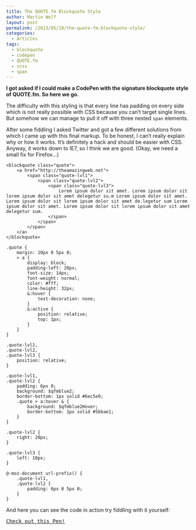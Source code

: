 ```yaml
---
title: The QUOTE.fm Blockquote Style
author: Martin Wolf
layout: post
permalink: /2013/05/18/the-quote-fm-blockquote-style/
categories:
  - Articles
tags:
  - blockquote
  - codepen
  - QUOTE.fm
  - scss
  - span
---
```

**I got asked if I could make a CodePen with the signature blockquote style of QUOTE.fm. So here we go.**

The difficulty with this styling is that every line has padding on every side which is not really possible with CSS because you can&#8217;t target single lines. But somehow we can manage to pull it off with three nested `span` elements.

After some fiddling I asked Twitter and got a few different solutions from which I came up with this final markup. To be honest, I can&#8217;t really explain why or how it works. It&#8217;s definitely a hack and should be easier with CSS. Anyway, it works down to IE7, so I think we are good. (Okay, we need a small fix for Firefox&#8230;)

<pre><code class="lang-markup">&lt;blockquote class="quote"&gt;
    &lt;a href="http://theamazingweb.net"&gt;
        &lt;span class="quote-lvl1"&gt;
            &lt;span class="quote-lvl2"&gt;
                &lt;span class="quote-lvl3"&gt;
                    Lorem ipsum dolor sit amet. Lorem ipsum dolor sit lorem ipsum dolor sit amet delegetur su.m Lorem ipsum dolor sit amet. Lorem ipsum dolor sit lorem ipsum dolor sit amet de.legetur sum Lorem ipsum dolor sit amet. Lorem ipsum dolor sit lorem ipsum dolor sit amet delegetur sum.
                &lt;/span&gt;
            &lt;/span&gt;
        &lt;/span&gt;
    &lt;/a&gt;
&lt;/blockquote&gt;</code></pre>

<pre><code class="lang-scss">.quote {
    margin: 10px 0 5px 0;
    &gt; a {
        display: block;
        padding-left: 20px;
        font-size: 14px;
        font-weight: normal;
        color: #fff;
        line-height: 32px;
        &:hover {
            text-decoration: none;
        }
        &:active {
            position: relative;
            top: 1px;
        }
    }
}

.quote-lvl1,
.quote-lvl2,
.quote-lvl3 {
    position: relative;
}

.quote-lvl1,
.quote-lvl2 {
    padding: 6px 0;
    background: $qfmblue2;
    border-bottom: 1px solid #6ec5e9;
    .quote &gt; a:hover & {
        background: $qfmblue2Hover;
        border-bottom: 1px solid #5bbae1;
    }
}

.quote-lvl2 {
    right: 20px;
}

.quote-lvl3 {
    left: 10px;
}

@-moz-document url-prefix() {
    .quote-lvl1,
    .quote-lvl2 {
        padding: 6px 0 5px 0;
    }
}</code></pre>

And here you can see the code in action try fiddling with it yourself:

<pre class="codepen" data-height="300" data-type="result" data-href="lkfGJ" data-user="martinwolf" data-safe="true"><code></code><a href="http://codepen.io/martinwolf/pen/lkfGJ">Check out this Pen!</a></pre>